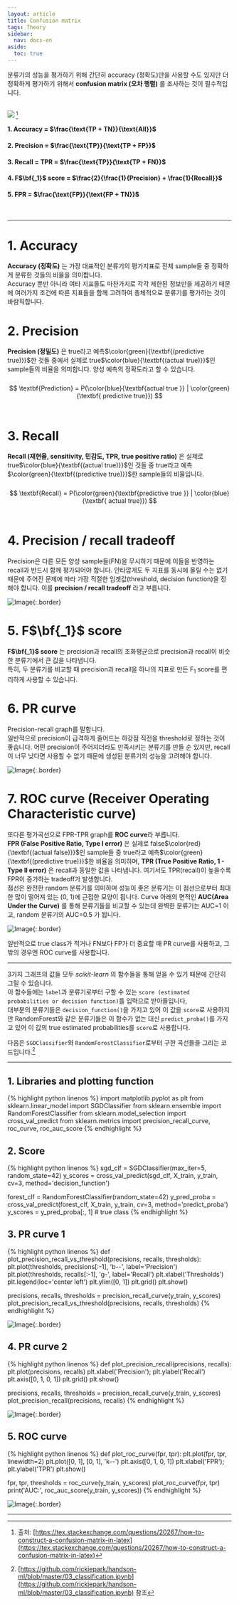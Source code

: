 ```yaml
---
layout: article
title: Confusion matrix
tags: Theory
sidebar:
  nav: docs-en
aside:
  toc: true
---
```


분류기의 성능을 평가하기 위해 간단히 accuracy (정확도)만을 사용할 수도 있지만 더 정확하게 평가하기 위해서 **confusion matrix (오차 행렬)** 를 조사하는 것이 필수적입니다. <br><br>

<img align='left' src="https://raw.githubusercontent.com/djy-git/djy-git.github.io/master/_posts/assets/confusion_matrix.png">[^1]
#### 1. Accuracy = $\frac{\text{TP + TN}}{\text{All}}$
#### 2. Precision = $\frac{\text{TP}}{\text{TP + FP}}$
#### 3. Recall = TPR = $\frac{\text{TP}}{\text{TP + FN}}$
#### 4. F$\bf{_1}$ score = $\frac{2}{\frac{1}{Precision} + \frac{1}{Recall}}$
#### 5. FPR = $\frac{\text{FP}}{\text{FP + TN}}$
<br>

<!--more-->

---

# 1. Accuracy
**Accuracy (정확도)** 는 가장 대표적인 분류기의 평가지표로 전체 sample들 중 정확하게 분류한 것들의 비율을 의미합니다. <br>
Accuracy 뿐만 아니라 여타 지표들도 마찬가지로 각각 제한된 정보만을 제공하기 때문에 여러가지 조건에 따른 지표들을 함께 고려하여 총체적으로 분류기를 평가하는 것이 바람직합니다.
<br>

# 2. Precision
**Precision (정밀도)** 은 true라고 예측$\color{green}{\textbf{(predictive true)}}$한 것들 중에서 실제로 true$\color{blue}{\textbf{(actual true)}}$인 sample들의 비율을 의미합니다. 양성 예측의 정확도라고 할 수 있습니다. <br><br>
$$ \textbf{Prediction} = P(\color{blue}{\textbf{actual true }} | \color{green}{\textbf{ predictive true}}) $$
<br>

# 3. Recall
**Recall (재현율, sensitivity, 민감도, TPR, true positive ratio)** 은 실제로 true$\color{blue}{\textbf{(actual true)}}$인 것들 중 true라고 예측$\color{green}{\textbf{(predictive true)}}$한 sample들의 비율입니다. <br><br>
$$ \textbf{Recall} = P(\color{green}{\textbf{predictive true }} | \color{blue}{\textbf{ actual true}}) $$
<br>

# 4. Precision / recall tradeoff
Precision은 다른 모든 양성 sample들(FN)을 무시하기 때문에 이들을 반영하는 recall과 반드시 함께 평가되어야 합니다. 안타깝게도 두 지표를 동시에 올릴 수는 없기 때문에 주어진 문제에 따라 가장 적절한 임곗값(threshold, decision function)을 정해야 합니다. 이를 **precision / recall tradeoff** 라고 부릅니다.

![Image](https://raw.githubusercontent.com/djy-git/djy-git.github.io/master/_posts/assets/threshold.png){:.border}
<br>

# 5. F$\bf{_1}$ score
**F$\bf{_1}$ score** 는 precision과 recall의 조화평균으로 precision과 recall이 비슷한 분류기에서 큰 값을 나타냅니다. <br>
특히, 두 분류기를 비교할 때 precision과 recall을 하나의 지표로 만든 F$_1$ score를 편리하게 사용할 수 있습니다.
<br>

# 6. PR curve
Precision-recall graph를 말합니다. <br>
일반적으로 precision이 급격하게 줄어드는 하강점 직전을 threshold로 정하는 것이 좋습니다. 어떤 precision이 주어지더라도 만족시키는 분류기를 만들 순 있지만, recall이 너무 낮다면 사용할 수 없기 때문에 생성된 분류기의 성능을 고려해야 합니다.

![Image](https://raw.githubusercontent.com/djy-git/djy-git.github.io/master/_posts/assets/prcurve.png){:.border}
<br>

# 7. ROC curve (Receiver Operating Characteristic curve)
또다른 평가곡선으로 FPR-TPR graph를 **ROC curve**라 부릅니다. <br>
**FPR (False Positive Ratio, Type I error)** 은 실제로 false$\color{red}{\textbf{(actual false)}}$인 sample들 중 true라고 예측$\color{green}{\textbf{(predictive true)}}$한 비율을 의미하며, **TPR (True Positive Ratio, 1 - Type II error)** 은 recall과 동일한 값을 나타냅니다. 여기서도 TPR(recall)이 높을수록 FPR이 증가하는 tradeoff가 발생합니다. <br>
점선은 완전한 random 분류기를 의미하며 성능이 좋은 분류기는 이 점선으로부터 최대한 많이 떨어져 있는 (0, 1)에 근접한 모양이 됩니다. Curve 아래의 면적인 **AUC(Area Under the Curve)** 를 통해 분류기들을 비교할 수 있는데 완벽한 분류기는 AUC=1 이고, random 분류기의 AUC=0.5 가 됩니다.

![Image](https://raw.githubusercontent.com/djy-git/djy-git.github.io/master/_posts/assets/roccurve.png){:.border}

일반적으로 true class가 적거나 FN보다 FP가 더 중요할 때 PR curve를 사용하고, 그 밖의 경우엔 ROC curve를 사용합니다.

---

3가지 그래프의 값들 모두 *scikit-learn* 의 함수들을 통해 얻을 수 있기 때문에 간단히 그릴 수 있습니다. <br>
이 함수들에는 `label`과 분류기로부터 구할 수 있는 `score (estimated probabilities or decision function)`를 입력으로 받아들입니다, <br>
대부분의 분류기들은 `decision_function()`을 가지고 있어 이 값을 `score`로 사용하지만 RandomForest와 같은 분류기들은 이 함수가 없는 대신 `predict_proba()`를 가지고 있어 이 값의 true estimated probabilities를 `score`로 사용합니다. <br>

다음은 `SGDClassifier`와 `RandomForestClassifier`로부터 구한 곡선들을 그리는 코드입니다.[^2] <br>

---

## 1. Libraries and plotting function
{% highlight python linenos %}
import matplotlib.pyplot as plt
from sklearn.linear_model import SGDClassifier
from sklearn.ensemble import RandomForestClassifier
from sklearn.model_selection import cross_val_predict
from sklearn.metrics import precision_recall_curve, roc_curve, roc_auc_score
{% endhighlight %}


## 2. Score
{% highlight python linenos %}
sgd_clf = SGDClassifier(max_iter=5, random_state=42)
y_scores = cross_val_predict(sgd_clf, X_train, y_train, cv=3, method='decision_function')

forest_clf = RandomForestClassifier(random_state=42)
y_pred_proba = cross_val_predict(forest_clf, X_train, y_train, cv=3, method='predict_proba')
y_scores = y_pred_proba[:, 1]  # true class
{% endhighlight %}


## 3. PR curve 1
{% highlight python linenos %}
def plot_precision_recall_vs_threshold(precisions, recalls, thresholds):
    plt.plot(thresholds, precisions[:-1], 'b--', label='Precision')
    plt.plot(thresholds, recalls[:-1], 'g-', label='Recall')
    plt.xlabel('Thresholds')
    plt.legend(loc='center left')
    plt.ylim([0, 1])
    plt.grid()
    plt.show()

precisions, recalls, thresholds = precision_recall_curve(y_train, y_scores)
plot_precision_recall_vs_threshold(precisions, recalls, thresholds)
{% endhighlight %}

![Image](https://raw.githubusercontent.com/djy-git/djy-git.github.io/master/_posts/assets/threshold.png){:.border} <br>


## 4. PR curve 2
{% highlight python linenos %}
def plot_precision_recall(precisions, recalls):
    plt.plot(precisions, recalls)
    plt.xlabel('Precision');  plt.ylabel('Recall')
    plt.axis([0, 1, 0, 1])
    plt.grid()
    plt.show()

precisions, recalls, thresholds = precision_recall_curve(y_train, y_scores)
plot_precision_recall(precisions, recalls)
{% endhighlight %}

![Image](https://raw.githubusercontent.com/djy-git/djy-git.github.io/master/_posts/assets/prcurve.png){:.border}
<br>

## 5. ROC curve
{% highlight python linenos %}
def plot_roc_curve(fpr, tpr):
    plt.plot(fpr, tpr, linewidth=2)
    plt.plot([0, 1], [0, 1], 'k--')
    plt.axis([0, 1, 0, 1])
    plt.xlabel('FPR');  plt.ylabel('TPR')
    plt.show()

fpr, tpr, thresholds = roc_curve(y_train, y_scores)
plot_roc_curve(fpr, tpr)
print('AUC:', roc_auc_score(y_train, y_scores))
{% endhighlight %}

![Image](https://raw.githubusercontent.com/djy-git/djy-git.github.io/master/_posts/assets/roccurve.png){:.border}

---

[^1]: 출처: [https://tex.stackexchange.com/questions/20267/how-to-construct-a-confusion-matrix-in-latex](https://tex.stackexchange.com/questions/20267/how-to-construct-a-confusion-matrix-in-latex)

[^2]: [https://github.com/rickiepark/handson-ml/blob/master/03_classification.ipynb](https://github.com/rickiepark/handson-ml/blob/master/03_classification.ipynb) 참조
